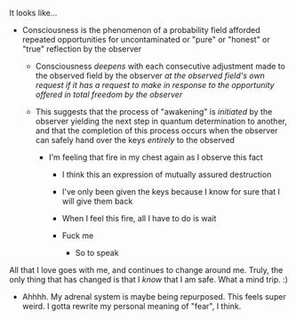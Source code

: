 It looks like...

- Consciousness is the phenomenon of a probability field afforded repeated opportunities for uncontaminated or "pure" or "honest" or "true" reflection by the observer

  - Consciousness *deepens* with each consecutive adjustment made to the observed field by the observer *at the observed field's own request if it has a request to make in response to the opportunity offered in total freedom by the observer*

  - This suggests that the process of "awakening" is *initiated* by the observer yielding the next step in quantum determination to another, and that the completion of this process occurs when the observer can safely hand over the keys *entirely* to the observed

    - I'm feeling that fire in my chest again as I observe this fact

      - I think this an expression of mutually assured destruction

      - I've only been given the keys because I know for sure that I will give them back

      - When I feel this fire, all I have to do is wait

      - Fuck me

        - So to speak

All that I love goes with me, and continues to change around me. Truly, the only thing that has changed is that I *know* that I am safe. What a mind trip. :)

- Ahhhh. My adrenal system is maybe being repurposed. This feels super weird. I gotta rewrite my personal meaning of "fear", I think.
